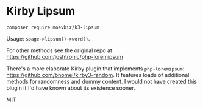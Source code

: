 # Kirby Lipsum

```
composer require moevbiz/k3-lipsum
```

Usage: `$page->lipsum()->word()`.

For other methods see the original repo at https://github.com/joshtronic/php-loremipsum

There's a more elaborate Kirby plugin that implements `php-loremipsum`: https://github.com/bnomei/kirby3-random. It features loads of additional methods for randomness and dummy content. I would not have created this plugin if I'd have known about its existence sooner.

MIT
